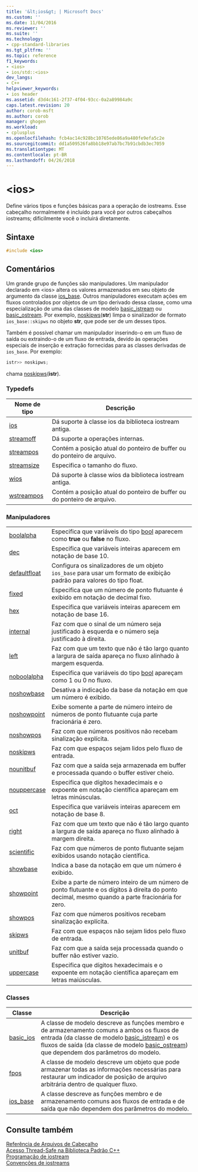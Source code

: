 ```yaml
---
title: '&lt;ios&gt; | Microsoft Docs'
ms.custom: ''
ms.date: 11/04/2016
ms.reviewer: ''
ms.suite: ''
ms.technology:
- cpp-standard-libraries
ms.tgt_pltfrm: ''
ms.topic: reference
f1_keywords:
- <ios>
- ios/std::<ios>
dev_langs:
- C++
helpviewer_keywords:
- ios header
ms.assetid: d3d4c161-2f37-4f04-93cc-0a2a89984a9c
caps.latest.revision: 20
author: corob-msft
ms.author: corob
manager: ghogen
ms.workload:
- cplusplus
ms.openlocfilehash: fcb4ac14c928bc10765ede86a9a480fe9efa5c2e
ms.sourcegitcommit: dd1a509526fa8bb18e97ab7bc7b91cbdb3ec7059
ms.translationtype: MT
ms.contentlocale: pt-BR
ms.lasthandoff: 04/26/2018
---
```

# <a name="ltiosgt"></a>&lt;ios&gt;

Define vários tipos e funções básicas para a operação de iostreams. Esse cabeçalho normalmente é incluído para você por outros cabeçalhos iostreams; dificilmente você o incluirá diretamente.

## <a name="syntax"></a>Sintaxe

```cpp
#include <ios>

```

## <a name="remarks"></a>Comentários

Um grande grupo de funções são manipuladores. Um manipulador declarado em \<ios> altera os valores armazenados em seu objeto de argumento da classe [ios_base](../standard-library/ios-base-class.md). Outros manipuladores executam ações em fluxos controlados por objetos de um tipo derivado dessa classe, como uma especialização de uma das classes de modelo [basic_istream](../standard-library/basic-istream-class.md) ou [basic_ostream](../standard-library/basic-ostream-class.md). Por exemplo, [noskipws](../standard-library/ios-functions.md#noskipws)(**str**) limpa o sinalizador de formato `ios_base::skipws` no objeto **str**, que pode ser de um desses tipos.

Também é possível chamar um manipulador inserindo-o em um fluxo de saída ou extraindo-o de um fluxo de entrada, devido às operações especiais de inserção e extração fornecidas para as classes derivadas de `ios_base`. Por exemplo:

```cpp
istr>> noskipws;
```

chama [noskipws](../standard-library/ios-functions.md#noskipws)(**istr**).

### <a name="typedefs"></a>Typedefs

|Nome de tipo|Descrição|
|-|-|
|[ios](../standard-library/ios-typedefs.md#ios)|Dá suporte à classe ios da biblioteca iostream antiga.|
|[streamoff](../standard-library/ios-typedefs.md#streamoff)|Dá suporte a operações internas.|
|[streampos](../standard-library/ios-typedefs.md#streampos)|Contém a posição atual do ponteiro de buffer ou do ponteiro de arquivo.|
|[streamsize](../standard-library/ios-typedefs.md#streamsize)|Especifica o tamanho do fluxo.|
|[wios](../standard-library/ios-typedefs.md#wios)|Dá suporte à classe wios da biblioteca iostream antiga.|
|[wstreampos](../standard-library/ios-typedefs.md#wstreampos)|Contém a posição atual do ponteiro de buffer ou do ponteiro de arquivo.|

### <a name="manipulators"></a>Manipuladores

|||
|-|-|
|[boolalpha](../standard-library/ios-functions.md#boolalpha)|Especifica que variáveis do tipo [bool](../cpp/bool-cpp.md) aparecem como **true** ou **false** no fluxo.|
|[dec](../standard-library/ios-functions.md#dec)|Especifica que variáveis inteiras aparecem em notação de base 10.|
|[defaultfloat](../standard-library/ios-functions.md#ios_defaultfloat)|Configura os sinalizadores de um objeto `ios_base` para usar um formato de exibição padrão para valores do tipo float.|
|[fixed](../standard-library/ios-functions.md#fixed)|Especifica que um número de ponto flutuante é exibido em notação de decimal fixo.|
|[hex](../standard-library/ios-functions.md#hex)|Especifica que variáveis inteiras aparecem em notação de base 16.|
|[internal](../standard-library/ios-functions.md#internal)|Faz com que o sinal de um número seja justificado à esquerda e o número seja justificado à direita.|
|[left](../standard-library/ios-functions.md#left)|Faz com que um texto que não é tão largo quanto a largura de saída apareça no fluxo alinhado à margem esquerda.|
|[noboolalpha](../standard-library/ios-functions.md#noboolalpha)|Especifica que variáveis do tipo [bool](../cpp/bool-cpp.md) apareçam como 1 ou 0 no fluxo.|
|[noshowbase](../standard-library/ios-functions.md#noshowbase)|Desativa a indicação da base da notação em que um número é exibido.|
|[noshowpoint](../standard-library/ios-functions.md#noshowpoint)|Exibe somente a parte de número inteiro de números de ponto flutuante cuja parte fracionária é zero.|
|[noshowpos](../standard-library/ios-functions.md#noshowpos)|Faz com que números positivos não recebam sinalização explícita.|
|[noskipws](../standard-library/ios-functions.md#noskipws)|Faz com que espaços sejam lidos pelo fluxo de entrada.|
|[nounitbuf](../standard-library/ios-functions.md#nounitbuf)|Faz com que a saída seja armazenada em buffer e processada quando o buffer estiver cheio.|
|[nouppercase](../standard-library/ios-functions.md#nouppercase)|Especifica que dígitos hexadecimais e o expoente em notação científica apareçam em letras minúsculas.|
|[oct](../standard-library/ios-functions.md#oct)|Especifica que variáveis inteiras aparecem em notação de base 8.|
|[right](../standard-library/ios-functions.md#right)|Faz com que um texto que não é tão largo quanto a largura de saída apareça no fluxo alinhado à margem direita.|
|[scientific](../standard-library/ios-functions.md#scientific)|Faz com que números de ponto flutuante sejam exibidos usando notação científica.|
|[showbase](../standard-library/ios-functions.md#showbase)|Indica a base da notação em que um número é exibido.|
|[showpoint](../standard-library/ios-functions.md#showpoint)|Exibe a parte de número inteiro de um número de ponto flutuante e os dígitos à direita do ponto decimal, mesmo quando a parte fracionária for zero.|
|[showpos](../standard-library/ios-functions.md#showpos)|Faz com que números positivos recebam sinalização explícita.|
|[skipws](../standard-library/ios-functions.md#skipws)|Faz com que espaços não sejam lidos pelo fluxo de entrada.|
|[unitbuf](../standard-library/ios-functions.md#unitbuf)|Faz com que a saída seja processada quando o buffer não estiver vazio.|
|[uppercase](../standard-library/ios-functions.md#uppercase)|Especifica que dígitos hexadecimais e o expoente em notação científica apareçam em letras maiúsculas.|

### <a name="classes"></a>Classes

|Classe|Descrição|
|-|-|
|[basic_ios](../standard-library/basic-ios-class.md)|A classe de modelo descreve as funções membro e de armazenamento comuns a ambos os fluxos de entrada (da classe de modelo [basic_istream](../standard-library/basic-istream-class.md)) e os fluxos de saída (da classe de modelo [basic_ostream](../standard-library/basic-ostream-class.md)) que dependem dos parâmetros do modelo.|
|[fpos](../standard-library/fpos-class.md)|A classe de modelo descreve um objeto que pode armazenar todas as informações necessárias para restaurar um indicador de posição de arquivo arbitrária dentro de qualquer fluxo.|
|[ios_base](../standard-library/ios-base-class.md)|A classe descreve as funções membro e de armazenamento comuns aos fluxos de entrada e de saída que não dependem dos parâmetros do modelo.|

## <a name="see-also"></a>Consulte também

[Referência de Arquivos de Cabeçalho](../standard-library/cpp-standard-library-header-files.md)<br/>
[Acesso Thread-Safe na Biblioteca Padrão C++](../standard-library/thread-safety-in-the-cpp-standard-library.md)<br/>
[Programação de iostream](../standard-library/iostream-programming.md)<br/>
[Convenções de iostreams](../standard-library/iostreams-conventions.md)<br/>
